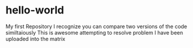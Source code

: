 # hello-world
My first Repository
I recognize you can compare two versions of the code similtaiously 
This is awesome
attempting to resolve problem
I have been uploaded into the matrix
